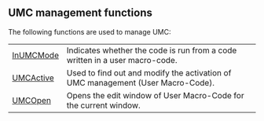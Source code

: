 


## UMC management functions
			



<a name="NOTE1"></a>
<a name="NOTE1_1"></a>
The following functions are used to manage UMC: 



|   |   |
| --- | --- |
| [InUMCMode](../WDLang1/1000017027.md) | Indicates whether the code is run from a code written in a user macro-code. |
| [UMCActive](../WDLang1/3030020.md) | Used to find out and modify the activation of UMC management (User Macro-Code). |
| [UMCOpen](../WDLang1/3030021.md) | Opens the edit window of User Macro-Code for the current window. |






